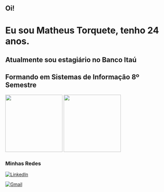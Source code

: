 ## Oi!

# Eu sou Matheus Torquete, tenho 24 anos.

## Atualmente sou estagiário no Banco Itaú

## Formando em Sistemas de Informação 8º Semestre



<div>

  <img height="180em" src="https://github-readme-stats.vercel.app/api?username=MatheusTorquete&show_icons=true&theme=tokyonight"/>
  <img height="180em" src="https://github-readme-stats.vercel.app/api/top-langs/?username=MatheusTorquete&layout=compact&theme=tokyonight"/>
  
</div>


### Minhas Redes
[![LinkedIn](https://img.shields.io/badge/LinkedIn-0077B5?style=for-the-badge&logo=linkedin&logoColor=white)](https://www.linkedin.com/in/matheustorquete/)

[![Gmail](https://img.shields.io/badge/Gmail-D14836?style=for-the-badge&logo=gmail&logoColor=white)](matheuswe10@gmail.com)
